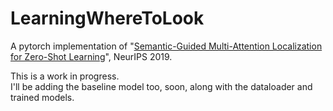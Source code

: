 # LearningWhereToLook
A pytorch implementation of "[Semantic-Guided Multi-Attention Localization for Zero-Shot Learning](https://arxiv.org/pdf/1903.00502.pdf)", NeurIPS 2019.

This is a work in progress.
<br>I'll be adding the baseline model too, soon, along with the dataloader and trained models.
